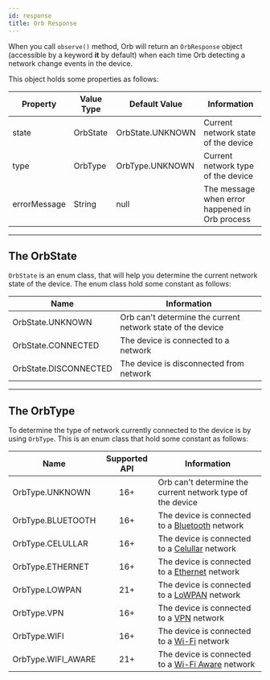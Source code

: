 ```yaml
---
id: response
title: Orb Response
---
```


When you call ```observe()``` method, Orb will return an ```OrbResponse``` object (accessible by a keyword **it** by
default) when each time Orb detecting a network change events in the device.

This object holds some properties as follows:

| Property     | Value Type | Default Value    | Information                                    |
| ------------ | ---------- | ---------------- | ---------------------------------------------- |
| state        | OrbState   | OrbState.UNKNOWN | Current network state of the device            |
| type         | OrbType    | OrbType.UNKNOWN  | Current network type of the device             |
| errorMessage | String     | null             | The message when error happened in Orb process |

---

## The OrbState
```OrbState``` is an enum class, that will help you determine the current network state of the device. The enum class
hold some constant as follows:

| Name                  | Information                                                 |
| --------------------- | ----------------------------------------------------------- |
| OrbState.UNKNOWN      | Orb can't determine the current network state of the device |
| OrbState.CONNECTED    | The device is connected to a network                        |
| OrbState.DISCONNECTED | The device is disconnected from network                     |

---

## The OrbType
To determine the type of network currently connected to the device is by using ```OrbType```. This is an enum class
that hold some constant as follows:

| Name               | Supported API | Information                                                |
| ------------------ | :-----------: | ---------------------------------------------------------- |
| OrbType.UNKNOWN    | 16+           | Orb can't determine the current network type of the device |
| OrbType.BLUETOOTH  | 16+           | The device is connected to a [Bluetooth](https://developer.android.com/reference/android/net/NetworkCapabilities#TRANSPORT_BLUETOOTH) network    |
| OrbType.CELULLAR   | 16+           | The device is connected to a [Celullar](https://developer.android.com/reference/android/net/NetworkCapabilities#TRANSPORT_CELLULAR) network      |
| OrbType.ETHERNET   | 16+           | The device is connected to a [Ethernet](https://developer.android.com/reference/android/net/NetworkCapabilities#TRANSPORT_ETHERNET) network      |
| OrbType.LOWPAN     | 21+           | The device is connected to a [LoWPAN](https://developer.android.com/reference/android/net/NetworkCapabilities#TRANSPORT_LOWPAN) network          |
| OrbType.VPN        | 16+           | The device is connected to a [VPN](https://developer.android.com/reference/android/net/NetworkCapabilities#TRANSPORT_VPN) network                |
| OrbType.WIFI       | 16+           | The device is connected to a [Wi-Fi](https://developer.android.com/reference/android/net/NetworkCapabilities#TRANSPORT_WIFI) network             |
| OrbType.WIFI_AWARE | 21+           | The device is connected to a [Wi-Fi Aware](https://developer.android.com/reference/android/net/NetworkCapabilities#TRANSPORT_WIFI_AWARE) network |
